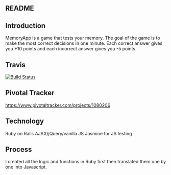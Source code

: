 ## README

## Introduction

MemoryApp is a game that tests your memory. The goal of the game is to make the most correct decisions in one minute. Each correct answer gives you +10 points and each incorrect answer gives you -5 points.

## Travis

[![Build Status](https://travis-ci.org/CH-JesseMa/memory_app.svg?branch=master)](https://travis-ci.org/CH-JesseMa/memory_app)

## Pivotal Tracker

https://www.pivotaltracker.com/projects/1080206

## Technology

Ruby on Rails
AJAX/jQuery/vanilla JS
Jasmine for JS testing

## Process

I created all the logic and functions in Ruby first then translated them one by one into Javascript.
